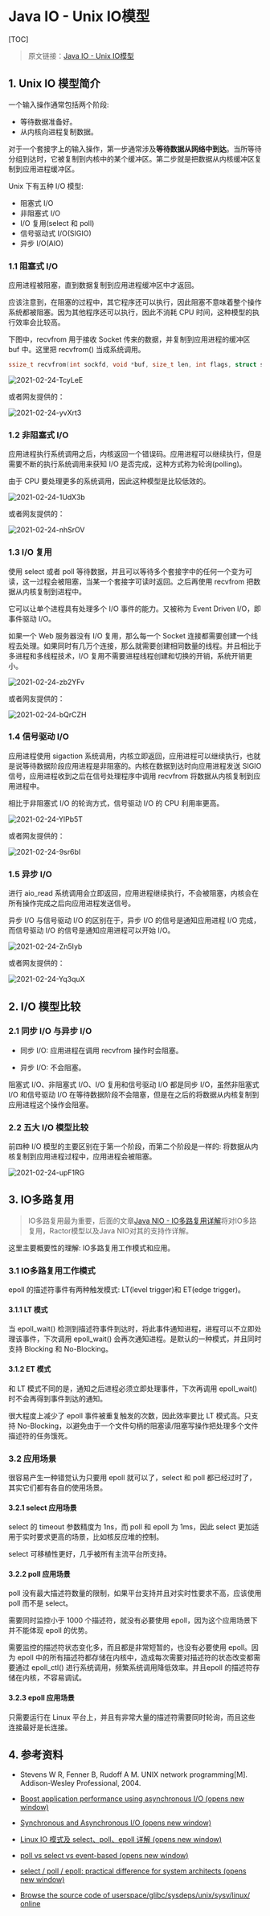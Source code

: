# Java IO - Unix IO模型

[TOC]

> 原文链接：[Java IO - Unix IO模型](https://www.pdai.tech/md/java/io/java-io-model.html)

## 1. Unix IO 模型简介

一个输入操作通常包括两个阶段:

- 等待数据准备好。
- 从内核向进程复制数据。

对于一个套接字上的输入操作，第一步通常涉及**等待数据从网络中到达**。当所等待分组到达时，它被复制到内核中的某个缓冲区。第二步就是把数据从内核缓冲区复制到应用进程缓冲区。

Unix 下有五种 I/O 模型:

- 阻塞式 I/O
- 非阻塞式 I/O
- I/O 复用(select 和 poll)
- 信号驱动式 I/O(SIGIO)
- 异步 I/O(AIO)

### 1.1 阻塞式 I/O

应用进程被阻塞，直到数据复制到应用进程缓冲区中才返回。

应该注意到，在阻塞的过程中，其它程序还可以执行，因此阻塞不意味着整个操作系统都被阻塞。因为其他程序还可以执行，因此不消耗 CPU 时间，这种模型的执行效率会比较高。

下图中，recvfrom 用于接收 Socket 传来的数据，并复制到应用进程的缓冲区 buf 中。这里把 recvfrom() 当成系统调用。

```c
ssize_t recvfrom(int sockfd, void *buf, size_t len, int flags, struct sockaddr *src_addr, socklen_t *addrlen);
```

![2021-02-24-TcyLeE](https://image.ldbmcs.com/2021-02-24-TcyLeE.jpg)

或者网友提供的：

![2021-02-24-yvXrt3](https://image.ldbmcs.com/2021-02-24-yvXrt3.jpg)

### 1.2 非阻塞式 I/O

应用进程执行系统调用之后，内核返回一个错误码。应用进程可以继续执行，但是需要不断的执行系统调用来获知 I/O 是否完成，这种方式称为轮询(polling)。

由于 CPU 要处理更多的系统调用，因此这种模型是比较低效的。

![2021-02-24-1UdX3b](https://image.ldbmcs.com/2021-02-24-1UdX3b.jpg)

或者网友提供的：

![2021-02-24-nhSrOV](https://image.ldbmcs.com/2021-02-24-nhSrOV.jpg)

### 1.3 I/O 复用

使用 select 或者 poll 等待数据，并且可以等待多个套接字中的任何一个变为可读，这一过程会被阻塞，当某一个套接字可读时返回。之后再使用 recvfrom 把数据从内核复制到进程中。

它可以让单个进程具有处理多个 I/O 事件的能力。又被称为 Event Driven I/O，即事件驱动 I/O。

如果一个 Web 服务器没有 I/O 复用，那么每一个 Socket 连接都需要创建一个线程去处理。如果同时有几万个连接，那么就需要创建相同数量的线程。并且相比于多进程和多线程技术，I/O 复用不需要进程线程创建和切换的开销，系统开销更小。

![2021-02-24-zb2YFv](https://image.ldbmcs.com/2021-02-24-zb2YFv.jpg)

或者网友提供的：

![2021-02-24-bQrCZH](https://image.ldbmcs.com/2021-02-24-bQrCZH.jpg)

### 1.4 信号驱动 I/O

应用进程使用 sigaction 系统调用，内核立即返回，应用进程可以继续执行，也就是说等待数据阶段应用进程是非阻塞的。内核在数据到达时向应用进程发送 SIGIO 信号，应用进程收到之后在信号处理程序中调用 recvfrom 将数据从内核复制到应用进程中。

相比于非阻塞式 I/O 的轮询方式，信号驱动 I/O 的 CPU 利用率更高。

![2021-02-24-YlPb5T](https://image.ldbmcs.com/2021-02-24-YlPb5T.jpg)

或者网友提供的：

![2021-02-24-9sr6bI](https://image.ldbmcs.com/2021-02-24-9sr6bI.jpg)

### 1.5 异步 I/O

进行 aio_read 系统调用会立即返回，应用进程继续执行，不会被阻塞，内核会在所有操作完成之后向应用进程发送信号。

异步 I/O 与信号驱动 I/O 的区别在于，异步 I/O 的信号是通知应用进程 I/O 完成，而信号驱动 I/O 的信号是通知应用进程可以开始 I/O。

![2021-02-24-Zn5Iyb](https://image.ldbmcs.com/2021-02-24-Zn5Iyb.jpg)

或者网友提供的：

![2021-02-24-Yq3quX](https://image.ldbmcs.com/2021-02-24-Yq3quX.jpg)

## 2. I/O 模型比较

### 2.1 同步 I/O 与异步 I/O

- 同步 I/O: 应用进程在调用 recvfrom 操作时会阻塞。

- 异步 I/O: 不会阻塞。

阻塞式 I/O、非阻塞式 I/O、I/O 复用和信号驱动 I/O 都是同步 I/O，虽然非阻塞式 I/O 和信号驱动 I/O 在等待数据阶段不会阻塞，但是在之后的将数据从内核复制到应用进程这个操作会阻塞。

### 2.2 五大 I/O 模型比较

前四种 I/O 模型的主要区别在于第一个阶段，而第二个阶段是一样的: 将数据从内核复制到应用进程过程中，应用进程会被阻塞。

![2021-02-24-upF1RG](https://image.ldbmcs.com/2021-02-24-upF1RG.jpg)

## 3. IO多路复用

> IO多路复用最为重要，后面的文章[Java NIO - IO多路复用详解](https://www.pdai.tech/md/java/io/java-io-nio-select-epoll.html)将对IO多路复用，Ractor模型以及Java NIO对其的支持作详解。

这里主要概要性的理解: IO多路复用工作模式和应用。

### 3.1 IO多路复用工作模式

epoll 的描述符事件有两种触发模式: LT(level trigger)和 ET(edge trigger)。

#### 3.1.1 LT 模式

当 epoll_wait() 检测到描述符事件到达时，将此事件通知进程，进程可以不立即处理该事件，下次调用 epoll_wait() 会再次通知进程。是默认的一种模式，并且同时支持 Blocking 和 No-Blocking。

#### 3.1.2 ET 模式

和 LT 模式不同的是，通知之后进程必须立即处理事件，下次再调用 epoll_wait() 时不会再得到事件到达的通知。

很大程度上减少了 epoll 事件被重复触发的次数，因此效率要比 LT 模式高。只支持 No-Blocking，以避免由于一个文件句柄的阻塞读/阻塞写操作把处理多个文件描述符的任务饿死。

### 3.2 应用场景

很容易产生一种错觉认为只要用 epoll 就可以了，select 和 poll 都已经过时了，其实它们都有各自的使用场景。

#### 3.2.1 select 应用场景

select 的 timeout 参数精度为 1ns，而 poll 和 epoll 为 1ms，因此 select 更加适用于实时要求更高的场景，比如核反应堆的控制。

select 可移植性更好，几乎被所有主流平台所支持。

#### 3.2.2 poll 应用场景

poll 没有最大描述符数量的限制，如果平台支持并且对实时性要求不高，应该使用 poll 而不是 select。

需要同时监控小于 1000 个描述符，就没有必要使用 epoll，因为这个应用场景下并不能体现 epoll 的优势。

需要监控的描述符状态变化多，而且都是非常短暂的，也没有必要使用 epoll。因为 epoll 中的所有描述符都存储在内核中，造成每次需要对描述符的状态改变都需要通过 epoll_ctl() 进行系统调用，频繁系统调用降低效率。并且epoll 的描述符存储在内核，不容易调试。

#### 3.2.3 epoll 应用场景

只需要运行在 Linux 平台上，并且有非常大量的描述符需要同时轮询，而且这些连接最好是长连接。

## 4. 参考资料

- Stevens W R, Fenner B, Rudoff A M. UNIX network programming[M]. Addison-Wesley Professional, 2004.

- [Boost application performance using asynchronous I/O  (opens new window)](https://www.ibm.com/developerworks/linux/library/l-async/)

- [Synchronous and Asynchronous I/O  (opens new window)](https://msdn.microsoft.com/en-us/library/windows/desktop/aa365683(v=vs.85).aspx)

- [Linux IO 模式及 select、poll、epoll 详解  (opens new window)](https://segmentfault.com/a/1190000003063859)

- [poll vs select vs event-based  (opens new window)](https://daniel.haxx.se/docs/poll-vs-select.html)

- [select / poll / epoll: practical difference for system architects  (opens new window)](http://www.ulduzsoft.com/2014/01/select-poll-epoll-practical-difference-for-system-architects/)

- [Browse the source code of userspace/glibc/sysdeps/unix/sysv/linux/ online](https://code.woboq.org/userspace/glibc/sysdeps/unix/sysv/linux/)

